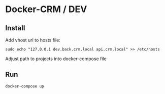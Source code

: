 # Docker-CRM / DEV

## Install

Add vhost url to hosts file:

` sudo echo "127.0.0.1 dev.back.crm.local api.crm.local" >> /etc/hosts `

Adjust path to projects into docker-compose file

## Run

`docker-compose up`
